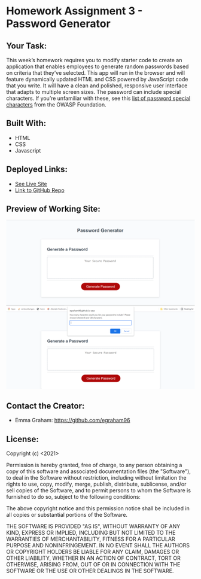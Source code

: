 # Homework Assignment 3 - Password Generator

## Your Task:
This week’s homework requires you to modify starter code to create an application that enables employees to generate random passwords based on criteria that they’ve selected. This app will run in the browser and will feature dynamically updated HTML and CSS powered by JavaScript code that you write. It will have a clean and polished, responsive user interface that adapts to multiple screen sizes. The password can include special characters. If you’re unfamiliar with these, see this [list of password special characters](https://www.owasp.org/index.php/Password_special_characters) from the OWASP Foundation.

## Built With:
* HTML
* CSS
* Javascript

## Deployed Links:
* [See Live Site](https://egraham96.github.io/Random-Password-Generator/)
* [Link to GitHub Repo](https://github.com/egraham96/Random-Password-Generator)
                                                                                        
## Preview of Working Site:
![Screenshot of Deployed Application](Assets/ScreenshotofDeployedApplication.PNG)
![Screenshot of Deployed Application](Assets/AnotherScreenshotofDeployedApplication.PNG)

## Contact the Creator:
* Emma Graham: https://github.com/egraham96

## License:
Copyright (c) <2021><Emma Graham>

Permission is hereby granted, free of charge, to any person obtaining a copy
of this software and associated documentation files (the "Software"), to deal
in the Software without restriction, including without limitation the rights
to use, copy, modify, merge, publish, distribute, sublicense, and/or sell
copies of the Software, and to permit persons to whom the Software is
furnished to do so, subject to the following conditions:

The above copyright notice and this permission notice shall be included in all
copies or substantial portions of the Software.

THE SOFTWARE IS PROVIDED "AS IS", WITHOUT WARRANTY OF ANY KIND, EXPRESS OR
IMPLIED, INCLUDING BUT NOT LIMITED TO THE WARRANTIES OF MERCHANTABILITY,
FITNESS FOR A PARTICULAR PURPOSE AND NONINFRINGEMENT. IN NO EVENT SHALL THE
AUTHORS OR COPYRIGHT HOLDERS BE LIABLE FOR ANY CLAIM, DAMAGES OR OTHER
LIABILITY, WHETHER IN AN ACTION OF CONTRACT, TORT OR OTHERWISE, ARISING FROM,
OUT OF OR IN CONNECTION WITH THE SOFTWARE OR THE USE OR OTHER DEALINGS IN THE
SOFTWARE.
